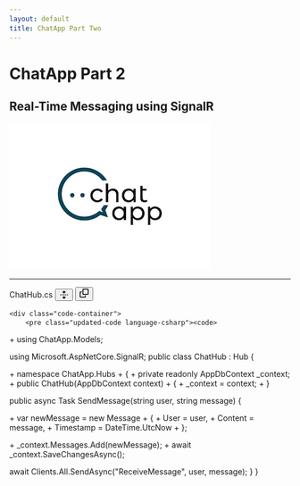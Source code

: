 ```yaml
---
layout: default
title: ChatApp Part Two
---
```


# **ChatApp Part 2**  
## **Real-Time Messaging using SignalR**

![ChatApp](images/ChatApp.png)

---
<div class="code-block">
    <div class="code-header">
        <span class="code-filename">ChatHub.cs</span>
        <button class="expand-button" aria-label="Expand all lines">
           <svg aria-hidden="true" focusable="false" class="octicon octicon-unfold" viewBox="0 0 16 16" width="16" height="16" fill="currentColor" style="display: inline-block; user-select: none; vertical-align: text-bottom; overflow: visible;"><path d="m8.177.677 2.896 2.896a.25.25 0 0 1-.177.427H8.75v1.25a.75.75 0 0 1-1.5 0V4H5.104a.25.25 0 0 1-.177-.427L7.823.677a.25.25 0 0 1 .354 0ZM7.25 10.75a.75.75 0 0 1 1.5 0V12h2.146a.25.25 0 0 1 .177.427l-2.896 2.896a.25.25 0 0 1-.354 0l-2.896-2.896A.25.25 0 0 1 5.104 12H7.25v-1.25Zm-5-2a.75.75 0 0 0 0-1.5h-.5a.75.75 0 0 0 0 1.5h.5ZM6 8a.75.75 0 0 1-.75.75h-.5a.75.75 0 0 1 0-1.5h.5A.75.75 0 0 1 6 8Zm2.25.75a.75.75 0 0 0 0-1.5h-.5a.75.75 0 0 0 0 1.5h.5ZM12 8a.75.75 0 0 1-.75.75h-.5a.75.75 0 0 1 0-1.5h.5A.75.75 0 0 1 12 8Zm2.25.75a.75.75 0 0 0 0-1.5h-.5a.75.75 0 0 0 0 1.5h.5Z"></path></svg>
        </button>
        <button class="copy-button" aria-label="Copy code">
            <svg aria-hidden="true" focusable="false" class="octicon octicon-copy" 
                viewBox="0 0 16 16" width="16" height="16" fill="currentColor">
                <path d="M0 6.75C0 5.784.784 5 1.75 5h1.5a.75.75 0 0 1 0 1.5h-1.5a.25.25 0 0 0-.25.25v7.5c0 .138.112.25.25.25h7.5a.25.25 0 0 0 .25-.25v-1.5a.75.75 0 0 1 1.5 0v1.5A1.75 1.75 0 0 1 9.25 16h-7.5A1.75 1.75 0 0 1 0 14.25Z"></path>
                <path d="M5 1.75C5 .784 5.784 0 6.75 0h7.5C15.216 0 16 .784 16 1.75v7.5A1.75 1.75 0 0 1 14.25 11h-7.5A1.75 1.75 0 0 1 5 9.25Zm1.75-.25a.25.25 0 0 0-.25.25v7.5c0 .138.112.25.25.25h7.5a.25.25 0 0 0 .25-.25v-7.5a.25.25 0 0 0-.25-.25Z"></path>
            </svg>
        </button>
    </div>
</div>


    <div class="code-container">
        <pre class="updated-code language-csharp"><code>
<span class="added-line">+ using ChatApp.Models;</span>

<span class="original-code hidden">using Microsoft.AspNetCore.SignalR;</span>
<span class="original-code hidden">public class ChatHub : Hub</span>
<span class="original-code hidden">{</span>

<span class="added-line">+ namespace ChatApp.Hubs</span>
<span class="added-line">+ {</span>
<span class="added-line">+ private readonly AppDbContext _context;</span>
<span class="added-line">+ public ChatHub(AppDbContext context)</span>
<span class="added-line">+ {</span>
<span class="added-line">+ _context = context;</span>
<span class="added-line">+ }</span>

<span class="original-code hidden">public async Task SendMessage(string user, string message)</span>
<span class="original-code hidden">{</span>

<span class="added-line">+ var newMessage = new Message</span>
<span class="added-line">+ {</span>
<span class="added-line">+     User = user,</span>
<span class="added-line">+     Content = message,</span>
<span class="added-line">+     Timestamp = DateTime.UtcNow</span>
<span class="added-line">+ };</span>

<span class="added-line">+ _context.Messages.Add(newMessage);</span>
<span class="added-line">+ await _context.SaveChangesAsync();</span>

<span class="original-code hidden">await Clients.All.SendAsync("ReceiveMessage", user, message);</span>
<span class="original-code hidden">}</span>
<span class="original-code hidden">}</span>
</code></pre>
    </div> <!-- ✅ Moved closing </div> to wrap everything inside .code-block -->
</div> <!-- ✅ Closing .code-block div -->
